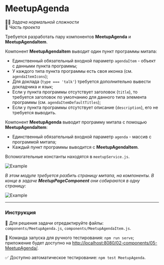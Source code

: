 # MeetupAgenda

👷🏻 _Задача нормальной сложности_\
💼 _Часть проекта_

<!--start_statement-->

Требуется разработать пару компонентов **MeetupAgenda** и **MeetupAgendaItem**.

Компонент **MeetupAgendaItem** выводит один пункт программы митапа:

- Единственный обязательный входной параметр `agendaItem` - объект с данными пункта программы;
- У каждого типа пункта программы есть своя иконка (см. `agendaItemIcons`);
- Для доклада (`type === 'talk'`) требуется дополнительно вывести докладчика и язык;
- Если у пункта программы отсутствует заголовок (`title`), то требуется заголовок по умолчанию для данного типа элемента
  программы (см. `agendaItemDefaultTitles`);
- Если у пункта программы отсутствует описание (`description`), его не требуется выводить.

Компонент **MeetupAgenda** выводит программу митапа с помощью **MeetupAgendaItem**:

- Единственный обязательный входной параметр `agenda` - массив с программой митапа;
- Каждый пункт программы выводится с **MeetupAgendaItem**.

Вспомогательные константы находятся в `meetupService.js`.

<img src="https://i.imgur.com/3MYSEun.png" style="max-width: 100%"  alt="Example"/>

_В этом модуле требуется разбить страницу митапа, на компоненты. В конце в задаче **MeetupPageComponent** они собираются
в одну страницу:_

<img src="https://i.imgur.com/gZFOxnY.png" style="max-width: 50%"  alt="Example"/>

<!--end_statement-->

---

### Инструкция

📝 Для решения задачи отредактируйте файлы: `components/MeetupAgenda.js`, `components/MeetupAgendaItem.js`.

🚀 Команда запуска для ручного тестирования: `npm run serve`;\
приложение будет доступно на [http://localhost:8080/02-components/05-MeetupAgenda/](http://localhost:8080/02-components/05-MeetupAgenda/).

✅ Доступно автоматическое тестирование: `npm test MeetupAgenda`.
